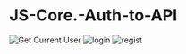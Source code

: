 # JS-Core.-Auth-to-API
![Get Current User](https://github.com/user-attachments/assets/e669dc17-f9ad-4907-8530-72bcff086a82)
![login](https://github.com/user-attachments/assets/f8598342-5afe-48b4-9dd9-d99eefde0033)
![regist](https://github.com/user-attachments/assets/3f75bfef-7a39-4b5a-8c19-e7f33e468ac6)

